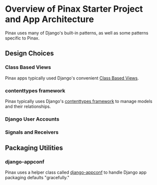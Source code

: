 # Overview of Pinax Starter Project and App Architecture

Pinax uses many of Django's built-in patterns, as well as some patterns specific to Pinax. 

## Design Choices

### Class Based Views

Pinax apps typically used Django's convenient [Class Based Views](https://docs.djangoproject.com/en/dev/topics/class-based-views/).

### contenttypes framework

Pinax typically uses Django's [contenttypes framework](https://docs.djangoproject.com/en/dev/ref/contrib/contenttypes/) to manage models and their relationships.

### Django User Accounts

### Signals and Receivers

## Packaging Utilities

### django-appconf

Pinax uses a helper class called [django-appconf](https://django-appconf.readthedocs.io) to handle Django app packaging defaults "gracefully."



